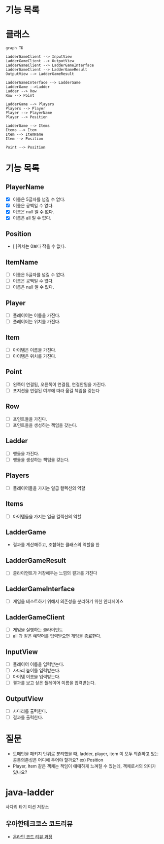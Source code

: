 # 기능 목록

# 클래스

```mermaid
graph TD

LadderGameClient --> InputView
LadderGameClient --> OutputView
LadderGameClient --> LadderGameInterface
LadderGameClient --> LadderGameResult
OutputView --> LadderGameResult

LadderGameInterface --> LadderGame
LadderGame -->Ladder
Ladder --> Row
Row --> Point

LadderGame --> Players
Players --> Player
Player --> PlayerName
Player --> Position

LadderGame --> Items
Items --> Item
Item --> ItemName
Item --> Position

Point --> Position

```

# 기능 목록

## PlayerName

- [x] 이름은 5글자를 넘길 수 없다.
- [x] 이름은 공백일 수 없다.
- [x] 이름은 null 일 수 없다.
- [x] 이름은 all 일 수 없다.

## Position

- [ ]위치는 0보다 작을 수 없다.

## ItemName

- [ ] 이름은 5글자를 넘길 수 없다.
- [ ] 이름은 공백일 수 없다.
- [ ] 이름은 null 일 수 없다.

## Player

- [ ] 플레이어는 이름을 가진다.
- [ ] 플레이어는 위치를 가진다.

## Item

- [ ] 아이템은 이름을 가진다.
- [ ] 아이템은 위치를 가진다.

## Point

- [ ] 왼쪽이 연결됨, 오른쪽이 연결됨, 연결안됨을 가진다.
- [ ] 포지션을 연결된 여부에 따라 옮길 책임을 갖는다

## Row

- [ ] 포인트들을 가진다.
- [ ] 포인트들을 생성하는 책임을 갖는다.

## Ladder

- [ ] 행들을 가진다.
- [ ] 행들을 생성하는 책임을 갖는다.

## Players

- [ ] 플레이어들을 가지는 일급 컬렉션의 역할

## Items

- [ ] 아이템들을 가지는 일급 컬렉션의 역할

## LadderGame

- 결과를 계산해주고, 조합하는 클래스의 역할을 한

## LadderGameResult

- [ ] 클라이언트가 저장해두는 느낌의 결과를 가진다

## LadderGameInterface

- [ ] 게임을 테스트하기 위해서 의존성을 분리하기 위한 인터페이스

## LadderGameClient

- [ ] 게임을 실행하는 클라이언트
- [ ] all 과 같은 예약어를 입력받으면 게임을 종료한다.

## InputView

- [ ] 플레이어 이름을 입력받는다.
- [ ] 사다리 높이를 입력받는다.
- [ ] 아이템 이름을 입력받는다.
- [ ] 결과를 보고 싶은 플레이어 이름을 입력받는다.

## OutputView

- [ ] 사다리를 출력한다.
- [ ] 결과를 출력한다.

# 질문

- 도메인을 패키지 단위로 분리했을 때, ladder, player, item 이 모두 의존하고 있는 공통의존성은 어디에 두어야 할까요?
  ex) Position
- Player, Item 같은 객체는 책임이 애매하게 느껴질 수 있는데, 객체로서의 의미가 있나요?

# java-ladder

사다리 타기 미션 저장소

## 우아한테크코스 코드리뷰

- [온라인 코드 리뷰 과정](https://github.com/woowacourse/woowacourse-docs/blob/master/maincourse/README.md)
